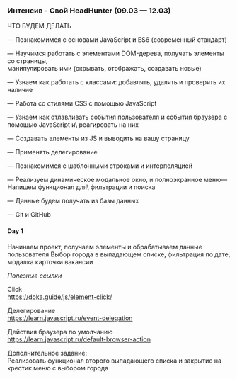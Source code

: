 ### Интенсив - Свой HeadHunter (09.03 — 12.03) ###

ЧТО БУДЕМ ДЕЛАТЬ


— Познакомимся с основами JavaScript и ES6 (современный стандарт)

— Научимся работать с элементами DOM-дерева, получать элементы со страницы,\
 манипулировать ими (скрывать, отображать, создавать новые)

— Узнаем как работать с классами: добавлять, удалять и проверять их наличие

— Работа со стилями CSS с помощью JavaScript

— Узнаем как отлавливать события пользователя и события браузера с помощью JavaScript и\ реагировать на них

— Создавать элементы из JS и выводить на вашу страницу

— Применять делегирование

— Познакомимся с шаблонными строками и интерполяцией

— Реализуем динамическое модальное окно, и  полноэкранное меню— Напишем функционал для\ фильтрации и поиска

— Данные будем получать из базы данных

— Git и GitHub

#### Day 1 ####
Начинаем проект, получаем элементы и обрабатываем данные пользователя
Выбор города в выпадающем списке, фильтрация по дате, модалка карточки вакансии 


*Полезные ссылки*

Click\
https://doka.guide/js/element-click/

Делегирование\
https://learn.javascript.ru/event-delegation

Действия браузера по умолчанию\
https://learn.javascript.ru/default-browser-action

Дополнительное задание:\
Реализовать функционал второго выпадающего списка и закрытие на крестик меню с выбором города